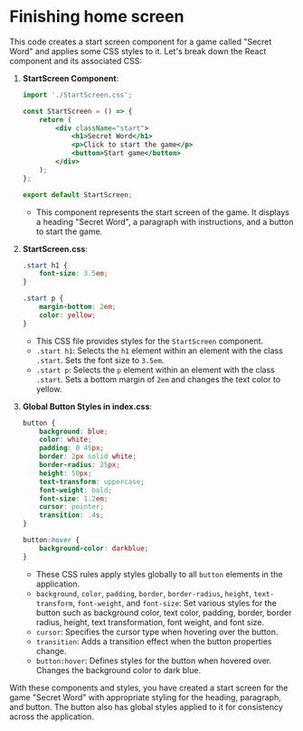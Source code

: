 # Finishing home screen

This code creates a start screen component for a game called "Secret Word" and applies some CSS styles to it. Let's break down the React component and its associated CSS:

1. **StartScreen Component**:
   ```jsx
   import './StartScreen.css';

   const StartScreen = () => {
       return (
           <div className="start">
               <h1>Secret Word</h1>
               <p>Click to start the game</p>
               <button>Start game</button>
           </div>
       );
   };

   export default StartScreen;
   ```

   - This component represents the start screen of the game. It displays a heading "Secret Word", a paragraph with instructions, and a button to start the game.

2. **StartScreen.css**:
   ```css
   .start h1 {
       font-size: 3.5em;
   }

   .start p {
       margin-bottom: 2em;
       color: yellow;
   }
   ```

   - This CSS file provides styles for the `StartScreen` component.
   - `.start h1`: Selects the `h1` element within an element with the class `.start`. Sets the font size to `3.5em`.
   - `.start p`: Selects the `p` element within an element with the class `.start`. Sets a bottom margin of `2em` and changes the text color to yellow.

3. **Global Button Styles in index.css**:
   ```css
   button {
       background: blue;
       color: white;
       padding: 0 45px;
       border: 2px solid white;
       border-radius: 25px;
       height: 50px;
       text-transform: uppercase;
       font-weight: bold;
       font-size: 1.2em;
       cursor: pointer;
       transition: .4s;
   }

   button:hover {
       background-color: darkblue;
   }
   ```

   - These CSS rules apply styles globally to all `button` elements in the application.
   - `background`, `color`, `padding`, `border`, `border-radius`, `height`, `text-transform`, `font-weight`, and `font-size`: Set various styles for the button such as background color, text color, padding, border, border radius, height, text transformation, font weight, and font size.
   - `cursor`: Specifies the cursor type when hovering over the button.
   - `transition`: Adds a transition effect when the button properties change.
   - `button:hover`: Defines styles for the button when hovered over. Changes the background color to dark blue.

With these components and styles, you have created a start screen for the game "Secret Word" with appropriate styling for the heading, paragraph, and button. The button also has global styles applied to it for consistency across the application.
